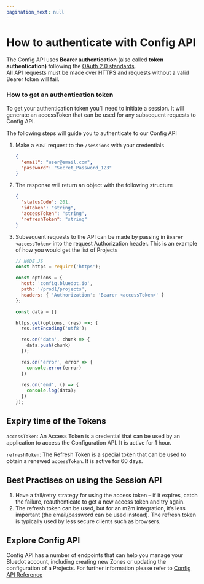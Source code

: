 ```yaml
---
pagination_next: null
---
```


How to authenticate with Config API
===================================

The Config API uses **Bearer authentication** (also called **token authentication)** following the [OAuth 2.0 standards](https://www.oauth.com/oauth2-servers/access-tokens/access-token-response/).  
All API requests must be made over HTTPS and requests without a valid Bearer token will fail.

### How to get an authentication token

To get your authentication token you’ll need to initiate a session. It will generate an accessToken that can be used for any subsequent requests to Config API.

The following steps will guide you to authenticate to our Config API

1.  Make a `POST` request to the `/sessions` with your credentials
    ```json
    {
      "email": "user@email.com",
      "password": "Secret_Password_123"
    }
    ```

2.  The response will return an object with the following structure
    ```json
    {
      "statusCode": 201,
      "idToken": "string",
      "accessToken": "string",
      "refreshToken": "string"
    }
    ```
    
3.  Subsequent requests to the API can be made by passing in `Bearer <accessToken>` into the request Authorization header. This is an example of how you would get the list of Projects
    ```js
    // NODE.JS
    const https = require('https');
    
    const options = {
      host: 'config.bluedot.io',
      path: '/prod1/projects',
      headers: { 'Authorization': 'Bearer <accessToken>' }
    };
    
    const data = []
    
    https.get(options, (res) =>; {
      res.setEncoding('utf8');
    
      res.on('data', chunk => {
        data.push(chunk)
      });
    
      res.on('error', error => {
        console.error(error)
      })
     
      res.on('end', () => {
        console.log(data);
      })
    });
    ```

Expiry time of the Tokens
-------------------------

`accessToken`: An Access Token is a credential that can be used by an application to access the Configuration API. It is active for 1 hour.

`refreshToken`: The Refresh Token is a special token that can be used to obtain a renewed `accessToken`. It is active for 60 days.

Best Practises on using the Session API
---------------------------------------

1.  Have a fail/retry strategy for using the access token – if it expires, catch the failure, reauthenticate to get a new access token and try again.
2.  The refresh token can be used, but for an m2m integration, it’s less important (the email/password can be used instead). The refresh token is typically used by less secure clients such as browsers.

Explore Config API
------------------

Config API has a number of endpoints that can help you manage your Bluedot account, including creating new Zones or updating the configuration of a Projects. For further information please refer to [Config API Reference](https://config-docs.bluedot.io/)